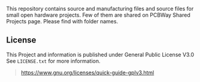 This repository contains source and manufacturing files and source files for small open hardware projects. Few of them are shared on PCBWay Shared Projects page. Please find with folder names.



## License

This Project and information is published under General Public License V3.0 See `LICENSE.txt` for more information.
> https://www.gnu.org/licenses/quick-guide-gplv3.html